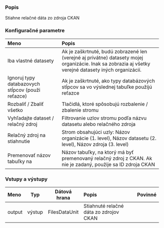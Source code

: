 ### Popis

Stiahne relačné dáta zo zdroja CKAN

### Konfiguračné parametre

| Meno | Popis |
|:----|:----|
|Iba vlastné datasety|Ak je zaškrtnuté, budú zobrazené len (verejné aj privátne) datasety mojej organizácie. Inak sa zobrazia aj všetky verejné datasety iných organizácií.|
|Ignoruj typy databazovych stĺpcov (použi reťazce)|Ak je zaškrtnuté, ako typy databázových stĺpcov sa vo výslednej tabuľke použijú reťazce|
|Rozbaliť / Zbaliť všetko|Tlačidlá, ktoré spôsobujú rozbalenie / zbalenie stromu|
|Vyhľadajte dataset / relačný zdroj|Filtrovanie uzlov stromu podľa názvu datasetu alebo relačného zdroja|
|Relačný zdroj na stiahnutie|Strom obsahujúci uzly: Názov organizácie (1. level), Názov datasetu (2. level), Názov zdroja (3. level)|
|Premenovať názov tabuľky na|Názov tabuľky, na ktorý má byť premenovaný relačný zdroj z CKAN. Ak nie je zadaný, použije sa ID zdroja CKAN|


### Vstupy a výstupy ###

|Meno |Typ | Dátová hrana | Popis | Povinné |
|:--------|:------:|:------:|:-------------|:---------------------:|
|output |výstup| FilesDataUnit | Stiahnuté relačné dáta zo zdrojov CKAN | |